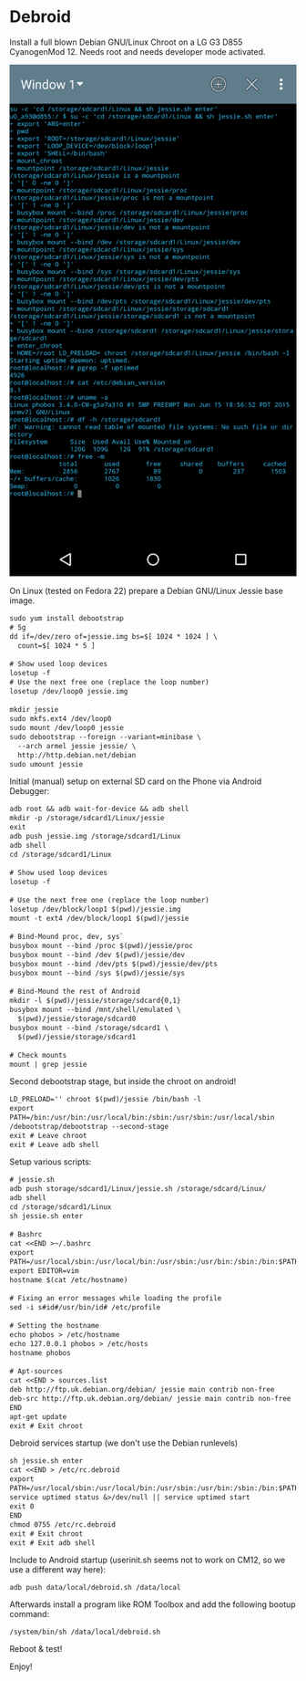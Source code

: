 Debroid
=======

Install a full blown Debian GNU/Linux Chroot on a LG G3 D855 CyanogenMod 12. Needs root and needs developer mode activated.

![](https://github.com/buetow/debroid/blob/master/Deboroid.png)

On Linux (tested on Fedora 22) prepare a Debian GNU/Linux Jessie base image.

```code
sudo yum install debootstrap
# 5g
dd if=/dev/zero of=jessie.img bs=$[ 1024 * 1024 ] \
  count=$[ 1024 * 5 ]

# Show used loop devices
losetup -f
# Use the next free one (replace the loop number)
losetup /dev/loop0 jessie.img

mkdir jessie
sudo mkfs.ext4 /dev/loop0
sudo mount /dev/loop0 jessie
sudo debootstrap --foreign --variant=minibase \
  --arch armel jessie jessie/ \
  http://http.debian.net/debian
sudo umount jessie
```

Initial (manual) setup on external SD card on the Phone via Android Debugger:

```
adb root && adb wait-for-device && adb shell
mkdir -p /storage/sdcard1/Linux/jessie
exit
adb push jessie.img /storage/sdcard1/Linux
adb shell
cd /storage/sdcard1/Linux

# Show used loop devices
losetup -f

# Use the next free one (replace the loop number)
losetup /dev/block/loop1 $(pwd)/jessie.img
mount -t ext4 /dev/block/loop1 $(pwd)/jessie

# Bind-Mound proc, dev, sys`
busybox mount --bind /proc $(pwd)/jessie/proc
busybox mount --bind /dev $(pwd)/jessie/dev
busybox mount --bind /dev/pts $(pwd)/jessie/dev/pts
busybox mount --bind /sys $(pwd)/jessie/sys

# Bind-Mound the rest of Android
mkdir -l $(pwd)/jessie/storage/sdcard{0,1}
busybox mount --bind /mnt/shell/emulated \
  $(pwd)/jessie/storage/sdcard0
busybox mount --bind /storage/sdcard1 \
  $(pwd)/jessie/storage/sdcard1

# Check mounts
mount | grep jessie
```

Second debootstrap stage, but inside the chroot on android!
```
LD_PRELOAD='' chroot $(pwd)/jessie /bin/bash -l
export PATH=/bin:/usr/bin:/usr/local/bin:/sbin:/usr/sbin:/usr/local/sbin
/debootstrap/debootstrap --second-stage
exit # Leave chroot
exit # Leave adb shell
```

Setup various scripts:

```
# jessie.sh
adb push storage/sdcard1/Linux/jessie.sh /storage/sdcard/Linux/
adb shell
cd /storage/sdcard1/Linux
sh jessie.sh enter

# Bashrc
cat <<END >~/.bashrc
export PATH=/usr/local/sbin:/usr/local/bin:/usr/sbin:/usr/bin:/sbin:/bin:$PATH
export EDITOR=vim
hostname $(cat /etc/hostname)

# Fixing an error messages while loading the profile
sed -i s#id#/usr/bin/id# /etc/profile

# Setting the hostname
echo phobos > /etc/hostname
echo 127.0.0.1 phobos > /etc/hosts
hostname phobos

# Apt-sources
cat <<END > sources.list
deb http://ftp.uk.debian.org/debian/ jessie main contrib non-free
deb-src http://ftp.uk.debian.org/debian/ jessie main contrib non-free
END
apt-get update
exit # Exit chroot
```

Debroid services startup (we don't use the Debian runlevels)
```
sh jessie.sh enter
cat <<END > /etc/rc.debroid
export PATH=/usr/local/sbin:/usr/local/bin:/usr/sbin:/usr/bin:/sbin:/bin:$PATH
service uptimed status &>/dev/null || service uptimed start
exit 0
END
chmod 0755 /etc/rc.debroid
exit # Exit chroot
exit # Exit adb shell
```


Include to Android startup (userinit.sh seems not to work on CM12, so we use a different way here):

```
adb push data/local/debroid.sh /data/local
```

Afterwards install a program like ROM Toolbox and add the following bootup command:

```
/system/bin/sh /data/local/debroid.sh
```

Reboot & test!


Enjoy!
